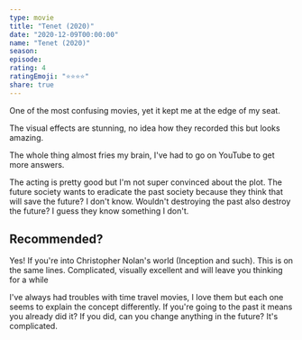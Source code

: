 ```yaml
---
type: movie
title: "Tenet (2020)"
date: "2020-12-09T00:00:00"
name: "Tenet (2020)"
season:
episode:
rating: 4
ratingEmoji: "⭐️⭐️⭐️⭐️"
share: true
---
```


One of the most confusing movies, yet it kept me at the edge of my seat.

The visual effects are stunning, no idea how they recorded this but looks amazing.

The whole thing almost fries my brain, I've had to go on YouTube to get more answers.

The acting is pretty good but I'm not super convinced about the plot. The future society wants to eradicate the past society because they think that will save the future? I don't know. Wouldn't destroying the past also destroy the future? I guess they know something I don't.

## Recommended?

Yes! If you're into Christopher Nolan's world (Inception and such). This is on the same lines. Complicated, visually excellent and will leave you thinking for a while

I've always had troubles with time travel movies, I love them but each one seems to explain the concept differently. If you're going to the past it means you already did it? If you did, can you change anything in the future? It's complicated.
